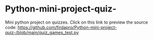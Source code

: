 # Python-mini-project-quiz-
Mini python project on quizzes.
Click on this link to preview the source code:
https://github.com/firdapro/Python-mini-project-quiz-/blob/main/quiz_games_test.py
